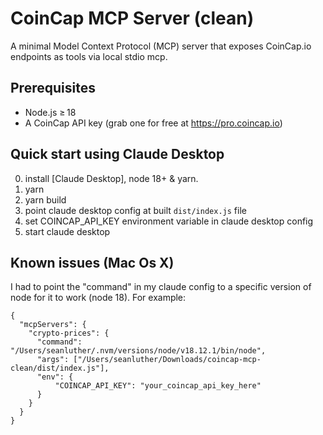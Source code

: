 # CoinCap MCP Server (clean)

A minimal Model Context Protocol (MCP) server that exposes CoinCap.io endpoints as tools via local stdio mcp.

## Prerequisites

* Node.js ≥ 18
* A CoinCap API key (grab one for free at https://pro.coincap.io)

## Quick start using Claude Desktop

0) install [Claude Desktop], node 18+ & yarn.
1) yarn
2) yarn build
3) point claude desktop config at built `dist/index.js` file
4) set COINCAP_API_KEY environment variable in claude desktop config
4) start claude desktop

## Known issues (Mac Os X)

I had to point the "command" in my claude config to a specific version of node for it to work (node 18). For example:

```
{
  "mcpServers": {
    "crypto-prices": {
      "command": "/Users/seanluther/.nvm/versions/node/v18.12.1/bin/node",
      "args": ["/Users/seanluther/Downloads/coincap-mcp-clean/dist/index.js"],
      "env": {
          "COINCAP_API_KEY": "your_coincap_api_key_here"
      }
    }
  }
}
```